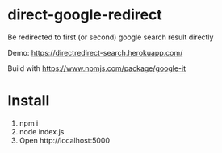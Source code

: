 # direct-google-redirect
Be redirected to first (or second) google search result directly

Demo: https://directredirect-search.herokuapp.com/

Build with https://www.npmjs.com/package/google-it

# Install
1. npm i 
2. node index.js
3. Open http://localhost:5000
